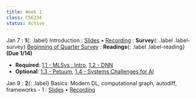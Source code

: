 ```yaml
---
title: Week 1
class: CSE234
status: Active
---
```


Jan 7
: **1**{: .label} Introduction
  : [Slides](assets/slides/) &#8226; [Recording]()
: **Survey**{: .label .label-survey} [Beginning of Quarter Survey](https://forms.gle/4fuE1HUFbd13NKbp7)
: **Readings**{: .label .label-reading} **(Due 1/14)**
  * **Required**: [1.1 - MLSys : Intro](https://mlsysbook.ai/contents/core/introduction/introduction.html), [1.2 - DNN](https://mlsysbook.ai/contents/core/dnn_architectures/dnn_architectures.html#sec-deep-learning-primer-resource)
  * **Optional**: [1.3 - Petuum](https://arxiv.org/abs/1312.7651), [1.4 - Systems Challenges for AI](https://www2.eecs.berkeley.edu/Pubs/TechRpts/2017/EECS-2017-159.pdf)



Jan 9
: **2**{: .label} Basics: Modern DL, computational graph, autodiff, frameworks - 1
  : [Slides](assets/slides/) &#8226; [Recording]()
<!-- : **Readings**{: .label .label-reading} -->

